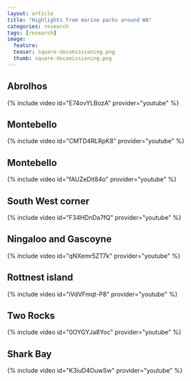 ```yaml
---
layout: article
title: "Highlights from marine parks around WA"
categories: research
tags: [research]
image:
  feature: 
  teaser: square-decomissioning.png
  thumb: square-decomissioning.png
---
```

## Abrolhos
{% include video id="E74ovYLBozA" provider="youtube" %}

## Montebello
{% include video id="CMTD4RLRpK8" provider="youtube" %}

## Montebello
{% include video id="fAUZeDit84o" provider="youtube" %}

## South West corner
{% include video id="F34HDnDa7fQ" provider="youtube" %}

## Ningaloo and Gascoyne
{% include video id="qNXemr5ZT7k" provider="youtube" %}

## Rottnest island
{% include video id="iVdVFmqt-P8" provider="youtube" %}

## Two Rocks
{% include video id="0OYGYJa8Yoc" provider="youtube" %}

## Shark Bay
{% include video id="K3iuD4OuwSw" provider="youtube" %}
